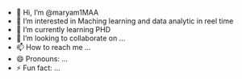 - 👋 Hi, I’m @maryam1MAA
- 👀 I’m interested in Maching learning and data analytic in reel time  
- 🌱 I’m currently learning PHD 
- 💞️ I’m looking to collaborate on ...
- 📫 How to reach me ...
- 😄 Pronouns: ...
- ⚡ Fun fact: ...

<!---
maryam1MAA/maryam1MAA is a ✨ special ✨ repository because its `README.md` (this file) appears on your GitHub profile.
You can click the Preview link to take a look at your changes.
--->
